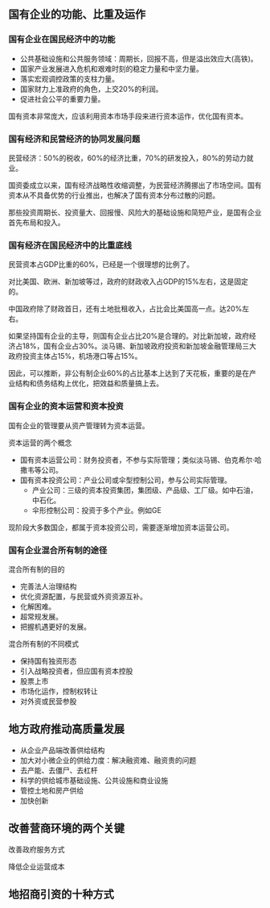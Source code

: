 
## 国有企业的功能、比重及运作

### 国有企业在国民经济中的功能

+ 公共基础设施和公共服务领域：周期长，回报不高，但是溢出效应大(高铁)。
+ 国家产业发展进入危机和艰难时刻的稳定力量和中坚力量。
+ 落实宏观调控政策的支柱力量。
+ 国家财力上准政府的角色，上交20%的利润。
+ 促进社会公平的重要力量。

国有资本非常庞大，应该利用资本市场手段来进行资本运作，优化国有资本。

### 国有经济和民营经济的协同发展问题

民营经济：50%的税收，60%的经济比重，70%的研发投入，80%的劳动力就业。

国资委成立以来，国有经济战略性收缩调整，为民营经济腾挪出了市场空间。国有资本从不具备优势的行业推出，也解决了国有资本分布过散的问题。

那些投资周期长、投资量大、回报慢、风险大的基础设施和简短产业，是国有企业首先布局和投入。

### 国有经济在国民经济中的比重底线

民营资本占GDP比重的60%，已经是一个很理想的比例了。

对比美国、欧洲、新加坡等过，政府的财政收入占GDP的15%左右，这是固定的。

中国政府除了财政首日，还有土地批租收入，占比会比美国高一点。达20%左右。

如果坚持国有企业的主导，则国有企业占比20%是合理的。对比新加坡，政府经济占18%，国有企业占30%。淡马锡、新加坡政府投资和新加坡金融管理局三大政府投资主体占15%，机场港口等占15%。

因此，可以推断，非公有制企业60%的占比基本上达到了天花板，重要的是在产业结构和债务结构上优化，把效益和质量搞上去。


### 国有企业的资本运营和资本投资

国有企业的管理要从资产管理转为资本运营。

资本运营的两个概念
+ 国有资本运营公司：财务投资者，不参与实际管理；类似淡马锡、伯克希尔·哈撒韦等公司。
+ 国有资本投资公司：产业公司或伞型控制公司，参与公司实际管理。
  - 产业公司：三级的资本投资集团，集团级、产品级、工厂级。如中石油，中石化。
  - 伞形控制公司：投资于多个产业。例如GE

现阶段大多数国企，都属于资本投资公司，需要逐渐增加资本运营公司。

### 国有企业混合所有制的途径

混合所有制的目的
+ 完善法人治理结构
+ 优化资源配置，与民营或外资资源互补。
+ 化解困难。
+ 超常规发展。
+ 把握机遇更好的发展。

混合所有制的不同模式
+ 保持国有独资形态
+ 引入战略投资者，但应国有资本控股
+ 股票上市
+ 市场化运作，控制权转让
+ 对外资或民营参股

## 地方政府推动高质量发展

+ 从企业产品端改善供给结构
+ 加大对小微企业的供给力度：解决融资难、融资贵的问题
+ 去产能、去僵尸、去杠杆
+ 科学的供给城市基础设施、公共设施和商业设施
+ 管控土地和房产供给
+ 加快创新

## 改善营商环境的两个关键

改善政府服务方式

降低企业运营成本

## 地招商引资的十种方式

